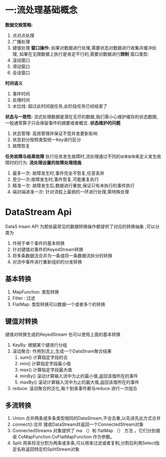 

# 一:流处理基础概念
**数据交换策略:**
1. 点对点处理
2. 广播处理
3. 键值处理
**窗口操作:**
如果对数据进行处理,需要状态对数据进行收集并缓冲处理,
如果在无限数据上执行是肯定不行的,需要对数据进行**限制**
窗口类型:
1. 滚动窗口
2. 滑动窗口
3. 会话窗口

**时间语义**
1. 事件时间
2. 处理时间
3. 水位线: 超过此时间就任务,此阶段任务已经结束了

**状态与一致性:**
流式处理数据是潜在无尽的数据,我们需小心维护缓存的状态数据,一般通常算子只会保留事件的摘要或者概览.
**状态维护的问题**
1. 状态管理: 高效管理并保证不受并发更新影响
2. 状态划分按照类型统一Key进行区分
3. 故障恢复

**任务故障与结果故障**
执行任务发生故障时,流处理通过不同的`结果故障`来定义发生故障时的行为.
**流处理设置的故障处理措施**
1. 最多一次: 故障发生时,事件完全不恢复,任意丢弃
2. 至少一次:故障发生时,事件恢复,可能重复执行
3. 精准一次: 故障发生后,数据进行重放,保证只有未执行的事件执行
4. 端对端进准一次: 针对流程上最弱的一环进行处理,需特殊处理



# DataStream Api
DataS tream API 为那些最常见的数据转换操作都提供了对应的转换抽象 ,可以分类为
1. 作用于单个事件的基本转换
2. 针对键值对事件的KeyedStream转换
3. 将多条数据流合并为一条或将一条数据流拆分的转换
4. 对流中事件进行重新组织的分发转换

## 基本转换

1. MapFunction: 类型转换
2. Filter : 过滤
3. FlatMap: 类型转换可以数据一个或者多个的转换

## 键值对转换
键值对转换生成的KeyedStream 也可以使用上面的基本转换
1. KeyBy: 根据某个键进行分组
2. 滚动聚合: 作用到流上,生成一个DataStram聚合结果
	1. sum() 计算指定字段的合
	2. min() 计算指定字段最小值
	3. max() 计算指定字段最大值
	4. minBy() 滚动计算输入流中为止的最小值,返回该值所在的事件
	5. maxBy() 滚动计算输入流中为止的最大值,返回该值所在的事件
3. reduce: 滚动聚合的泛化,每个到来事件都与reduce 进行一次组合


## 多流转换
1. Union 合并两条或多条类型相同的DataStream,不会去重,以先进先出方式合并
2. connect():合并 接收DataStream并返回一个ConnectedStream对象
3. ConnectedStreams 对象提供了 ma （）和 flatMap （） 方法 ，它们分别接收 CoMapFunction CoFlatMapFunction 作为参数。
4. Split 用来将流分割为两条或多条,可以用来过滤或者复制,分割后利用Select指定名称返回特定的SplitStream对象
